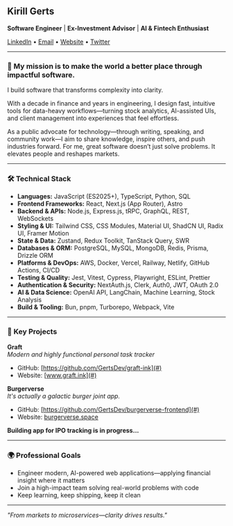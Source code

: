 ## Kirill Gerts

**Software Engineer** | **Ex-Investment Advisor** | **AI & Fintech Enthusiast**

[LinkedIn](https://linkedin.com/in/gertsdev) • [Email](mailto:hello@gerts.dev) • [Website](https://gerts.dev) • [Twitter](https://twitter.com/gertsdev)

---

### 🌟 My mission is to make the world a better place through impactful software.

I build software that transforms complexity into clarity.

With a decade in finance and years in engineering, I design fast, intuitive tools for data-heavy workflows—turning stock analytics, AI-assisted UIs, and client management into experiences that feel effortless.

As a public advocate for technology—through writing, speaking, and community work—I aim to share knowledge, inspire others, and push industries forward. For me, great software doesn’t just solve problems. It elevates people and reshapes markets.

---

### 🛠️ Technical Stack

- **Languages:** JavaScript (ES2025+), TypeScript, Python, SQL
- **Frontend Frameworks:** React, Next.js (App Router), Astro
- **Backend & APIs:** Node.js, Express.js, tRPC, GraphQL, REST, WebSockets
- **Styling & UI:** Tailwind CSS, CSS Modules, Material UI, ShadCN UI, Radix UI, Framer Motion
- **State & Data:** Zustand, Redux Toolkit, TanStack Query, SWR
- **Databases & ORM:** PostgreSQL, MySQL, MongoDB, Redis, Prisma, Drizzle ORM
- **Platforms & DevOps:** AWS, Docker, Vercel, Railway, Netlify, GitHub Actions, CI/CD
- **Testing & Quality:** Jest, Vitest, Cypress, Playwright, ESLint, Prettier
- **Authentication & Security:** NextAuth.js, Clerk, Auth0, JWT, OAuth 2.0
- **AI & Data Science:** OpenAI API, LangChain, Machine Learning, Stock Analysis
- **Build & Tooling:** Bun, pnpm, Turborepo, Webpack, Vite
---

### 🚀 Key Projects

**Graft**  
_Modern and highly functional personal task tracker_

- GitHub: [https://github.com/GertsDev/graft-ink](#)
- Website: [www.graft.ink](#)

**Burgerverse**  
_It's actually a galactic burger joint app._

- GitHub: [https://github.com/GertsDev/burgerverse-frontend](#)
- Website: [burgerverse.space](#)

**Building app for IPO tracking is in progress...**

---


### 🌍 Professional Goals

- Engineer modern, AI-powered web applications—applying financial insight where it matters
- Join a high-impact team solving real-world problems with code
- Keep learning, keep shipping, keep it clean

---


_"From markets to microservices—clarity drives results."_
